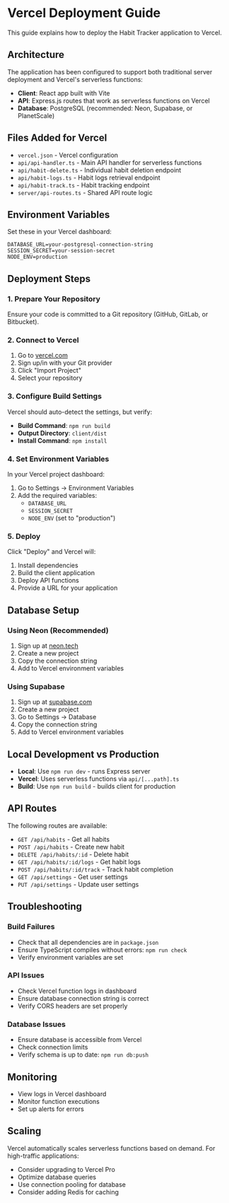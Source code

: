 # Vercel Deployment Guide

This guide explains how to deploy the Habit Tracker application to Vercel.

## Architecture

The application has been configured to support both traditional server deployment and Vercel's serverless functions:

- **Client**: React app built with Vite
- **API**: Express.js routes that work as serverless functions on Vercel
- **Database**: PostgreSQL (recommended: Neon, Supabase, or PlanetScale)

## Files Added for Vercel

- `vercel.json` - Vercel configuration
- `api/api-handler.ts` - Main API handler for serverless functions
- `api/habit-delete.ts` - Individual habit deletion endpoint
- `api/habit-logs.ts` - Habit logs retrieval endpoint
- `api/habit-track.ts` - Habit tracking endpoint
- `server/api-routes.ts` - Shared API route logic

## Environment Variables

Set these in your Vercel dashboard:

```
DATABASE_URL=your-postgresql-connection-string
SESSION_SECRET=your-session-secret
NODE_ENV=production
```

## Deployment Steps

### 1. Prepare Your Repository

Ensure your code is committed to a Git repository (GitHub, GitLab, or Bitbucket).

### 2. Connect to Vercel

1. Go to [vercel.com](https://vercel.com)
2. Sign up/in with your Git provider
3. Click "Import Project"
4. Select your repository

### 3. Configure Build Settings

Vercel should auto-detect the settings, but verify:

- **Build Command**: `npm run build`
- **Output Directory**: `client/dist`
- **Install Command**: `npm install`

### 4. Set Environment Variables

In your Vercel project dashboard:

1. Go to Settings → Environment Variables
2. Add the required variables:
   - `DATABASE_URL`
   - `SESSION_SECRET`
   - `NODE_ENV` (set to "production")

### 5. Deploy

Click "Deploy" and Vercel will:

1. Install dependencies
2. Build the client application
3. Deploy API functions
4. Provide a URL for your application

## Database Setup

### Using Neon (Recommended)

1. Sign up at [neon.tech](https://neon.tech)
2. Create a new project
3. Copy the connection string
4. Add to Vercel environment variables

### Using Supabase

1. Sign up at [supabase.com](https://supabase.com)
2. Create a new project
3. Go to Settings → Database
4. Copy the connection string
5. Add to Vercel environment variables

## Local Development vs Production

- **Local**: Use `npm run dev` - runs Express server
- **Vercel**: Uses serverless functions via `api/[...path].ts`
- **Build**: Use `npm run build` - builds client for production

## API Routes

The following routes are available:

- `GET /api/habits` - Get all habits
- `POST /api/habits` - Create new habit
- `DELETE /api/habits/:id` - Delete habit
- `GET /api/habits/:id/logs` - Get habit logs
- `POST /api/habits/:id/track` - Track habit completion
- `GET /api/settings` - Get user settings
- `PUT /api/settings` - Update user settings

## Troubleshooting

### Build Failures

- Check that all dependencies are in `package.json`
- Ensure TypeScript compiles without errors: `npm run check`
- Verify environment variables are set

### API Issues

- Check Vercel function logs in dashboard
- Ensure database connection string is correct
- Verify CORS headers are set properly

### Database Issues

- Ensure database is accessible from Vercel
- Check connection limits
- Verify schema is up to date: `npm run db:push`

## Monitoring

- View logs in Vercel dashboard
- Monitor function executions
- Set up alerts for errors

## Scaling

Vercel automatically scales serverless functions based on demand. For high-traffic applications:

- Consider upgrading to Vercel Pro
- Optimize database queries
- Use connection pooling for database
- Consider adding Redis for caching
